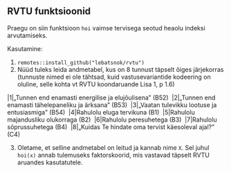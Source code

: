 ## RVTU funktsioonid

Praegu on siin funktsioon `hoi` vaimse tervisega seotud heaolu indeksi arvutamiseks.

Kasutamine:

1. `remotes::install_github("lebatsnok/rvtu")`
2. Nüüd tuleks leida andmetabel, kus on 8 tunnust täpselt õiges järjekorras (tunnuste nimed ei ole tähtsad, kuid vastusevariantide kodeering on oluline, selle kohta vt RVTU koondaruande Lisa 1, p 1.6)

|1|„Tunnen end enamasti energilise ja elujõulisena” (B52) 
|2|„Tunnen end enamasti tähelepaneliku ja ärksana” (B53) 
|3|„Vaatan tulevikku lootuse ja entusiasmiga” (B54) 
|4|Rahulolu eluga tervikuna (B1) 
|5|Rahulolu majandusliku olukorraga (B2) 
|6|Rahulolu peresuhetega (B3) 
|7|Rahulolu sõprussuhetega (B4) 
|8|„Kuidas Te hindate oma tervist käesoleval ajal?” (C4) 

3. Oletame, et selline andmetabel on leitud ja kannab nime `X`. Sel juhul `hoi(x)` annab tulemuseks faktorskoorid, mis vastavad täpselt RVTU aruandes kasutatutele. 